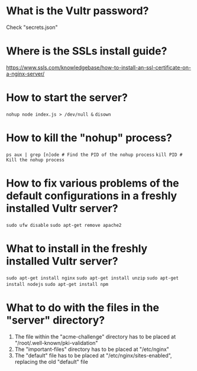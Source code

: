 # What is the Vultr password? 
Check "secrets.json"

# Where is the SSLs install guide? 
https://www.ssls.com/knowledgebase/how-to-install-an-ssl-certificate-on-a-nginx-server/

# How to start the server? 
`nohup node index.js > /dev/null &`
`disown`

# How to kill the "nohup" process? 
`ps aux | grep [n]ode # Find the PID of the nohup process`
`kill PID # Kill the nohup process`

# How to fix various problems of the default configurations in a freshly installed Vultr server? 
`sudo ufw disable`
`sudo apt-get remove apache2`

# What to install in the freshly installed Vultr server? 
`sudo apt-get install nginx`
`sudo apt-get install unzip`
`sudo apt-get install nodejs`
`sudo apt-get install npm`

# What to do with the files in the "server" directory? 
1. The file within the "acme-challenge" directory has to be placed at "/root/.well-known/pki-validation"
2. The "important-files" directory has to be placed at "/etc/nginx"
3. The "default" file has to be placed at "/etc/nginx/sites-enabled", replacing the old "default" file